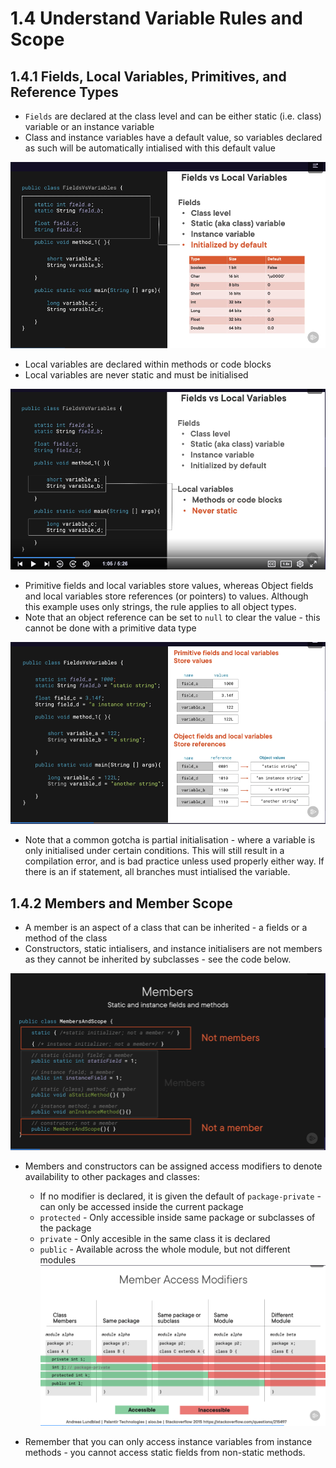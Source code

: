 # 1.4 Understand Variable Rules and Scope

## 1.4.1 Fields, Local Variables, Primitives, and Reference Types
- `Fields` are declared at the class level and can be either static (i.e. class) variable or an instance variable
- Class and instance variables have a default value, so variables declared as such will be automatically intialised with this default value

![Diagram of class fields with default values](images/fields.png)

- Local variables are declared within methods or code blocks
- Local variables are never static and must be initialised

![Local variables](images/localvariables.png)

- Primitive fields and local variables store values, whereas Object fields and local variables store references (or pointers) to values. Although this example uses only strings, the rule applies to all object types.
- Note that an object reference can be set to `null` to clear the value - this cannot be done with a primitive data type

![Values vs references](images/valuesandreferences.png)

- Note that a common gotcha is partial initialisation - where a variable is only initialised under certain conditions. This will still result in a compilation error, and is bad practice unless used properly either way. If there is an if statement, all branches must intialised the variable.

## 1.4.2 Members and Member Scope
- A member is an aspect of a class that can be inherited - a fields or a method of the class
- Constructors, static intialisers, and instance initialisers are not members as they cannot be inherited by subclasses - see the code below.

![Members class](images/members.png)

- Members and constructors can be assigned access modifiers to denote availability to other packages and classes:
    - If no modifier is declared, it is given the default of `package-private` - can only be accessed inside the current package
    - `protected` - Only accessible inside same package or subclasses of the package
    - `private` - Only accesible in the same class it is declared
    - `public` - Available across the whole module, but not different modules
    ![Availability of access modifiers in difference packages](images/modifiersAvailability.png)

- Remember that you can only access instance variables from instance methods - you cannot access static fields from non-static methods.